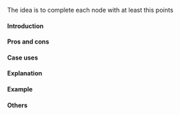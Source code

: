 The idea is to complete each node with at least this points

#### Introduction
#### Pros and cons
#### Case uses
#### Explanation
#### Example

#### Others